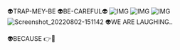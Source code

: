 👽TRAP-MEY-BE
👽BE-CAREFUL👽
![IMG](https://thumbs.gfycat.com/CleanSmugCod-max-1mb.gif)
![IMG](https://i.imgur.com/FJNnQFp.gif)
![IMG](https://i.imgur.com/pjEO5JX.gif)
![Screenshot_20220802-151142](https://user-images.githubusercontent.com/20098740/182339482-4a2d00ae-1a9c-4a27-a45f-fdd42983b451.jpg)
👽WE ARE LAUGHING..

👽BECAUSE 👉🤳
